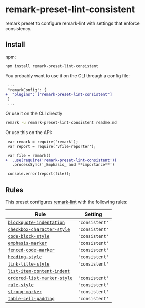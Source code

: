 <!--This file is generated-->

# remark-preset-lint-consistent

remark preset to configure remark-lint with
settings that enforce consistency.

## Install

npm:

```sh
npm install remark-preset-lint-consistent
```

You probably want to use it on the CLI through a config file:

```diff
 ...
 "remarkConfig": {
+  "plugins": ["remark-preset-lint-consistent"]
 }
 ...
```

Or use it on the CLI directly

```sh
remark -u remark-preset-lint-consistent readme.md
```

Or use this on the API:

```diff
 var remark = require('remark');
 var report = require('vfile-reporter');

 var file = remark()
+  .use(require('remark-preset-lint-consistent'))
   .processSync('_Emphasis_ and **importance**')

 console.error(report(file));
```

## Rules

This preset configures [remark-lint](https://github.com/wooorm/remark-lint) with the following rules:

| Rule | Setting |
| ---- | ------- |
| [`blockquote-indentation`](https://github.com/wooorm/remark-lint/tree/master/packages/remark-lint-blockquote-indentation) | `'consistent'` |
| [`checkbox-character-style`](https://github.com/wooorm/remark-lint/tree/master/packages/remark-lint-checkbox-character-style) | `'consistent'` |
| [`code-block-style`](https://github.com/wooorm/remark-lint/tree/master/packages/remark-lint-code-block-style) | `'consistent'` |
| [`emphasis-marker`](https://github.com/wooorm/remark-lint/tree/master/packages/remark-lint-emphasis-marker) | `'consistent'` |
| [`fenced-code-marker`](https://github.com/wooorm/remark-lint/tree/master/packages/remark-lint-fenced-code-marker) | `'consistent'` |
| [`heading-style`](https://github.com/wooorm/remark-lint/tree/master/packages/remark-lint-heading-style) | `'consistent'` |
| [`link-title-style`](https://github.com/wooorm/remark-lint/tree/master/packages/remark-lint-link-title-style) | `'consistent'` |
| [`list-item-content-indent`](https://github.com/wooorm/remark-lint/tree/master/packages/remark-lint-list-item-content-indent) |  |
| [`ordered-list-marker-style`](https://github.com/wooorm/remark-lint/tree/master/packages/remark-lint-ordered-list-marker-style) | `'consistent'` |
| [`rule-style`](https://github.com/wooorm/remark-lint/tree/master/packages/remark-lint-rule-style) | `'consistent'` |
| [`strong-marker`](https://github.com/wooorm/remark-lint/tree/master/packages/remark-lint-strong-marker) | `'consistent'` |
| [`table-cell-padding`](https://github.com/wooorm/remark-lint/tree/master/packages/remark-lint-table-cell-padding) | `'consistent'` |
